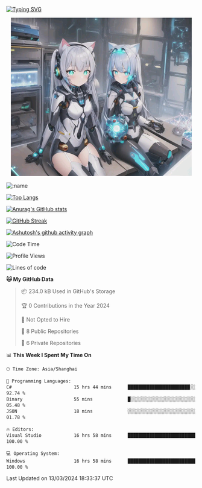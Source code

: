 [![Typing SVG](https://readme-typing-svg.demolab.com?font=Fira+Code&pause=1000&color=F78FDE&width=435&lines=%E6%AC%A2%E8%BF%8E%E5%A4%A7%E4%BD%AC%E6%9D%A5%E8%AE%BF0v0)](https://git.io/typing-svg)


<p align="center">
  <a href="https://github.com/qq583044063qq"><img src="banner.png" alt="qq583044063qq Banner"></a>
</p>



![:name](https://count.getloli.com/get/@hk416?theme=rule34)

[![Top Langs](https://github-readme-stats.vercel.app/api/top-langs/?username=qq583044063qq&locale=cn&hide=javascript,html,css&theme=tokyonight)](https://github.com/anuraghazra/github-readme-stats)

[![Anurag's GitHub stats](https://github-readme-stats.vercel.app/api?username=qq583044063qq&count_private=true&show_icons=true&locale=cn&theme=tokyonight)](https://github.com/anuraghazra/github-readme-stats)

[![GitHub Streak](https://streak-stats.demolab.com/?user=qq583044063qq&locale=zh_Hans&theme=tokyonight)](https://git.io/streak-stats)

[![Ashutosh's github activity graph](https://github-readme-activity-graph.vercel.app/graph?username=qq583044063qq&theme=tokyo-night)](https://github.com/ashutosh00710/github-readme-activity-graph)

<!--START_SECTION:waka-->
![Code Time](http://img.shields.io/badge/Code%20Time-734%20hrs%2020%20mins-blue)

![Profile Views](http://img.shields.io/badge/Profile%20Views-0-blue)

![Lines of code](https://img.shields.io/badge/From%20Hello%20World%20I%27ve%20Written-904.7%20thousand%20lines%20of%20code-blue)

**🐱 My GitHub Data** 

> 📦 234.0 kB Used in GitHub's Storage 
 > 
> 🏆 0 Contributions in the Year 2024
 > 
> 🚫 Not Opted to Hire
 > 
> 📜 8 Public Repositories 
 > 
> 🔑 6 Private Repositories 
 > 
📊 **This Week I Spent My Time On** 

```text
🕑︎ Time Zone: Asia/Shanghai

💬 Programming Languages: 
C#                       15 hrs 44 mins      ███████████████████████░░   92.74 % 
Binary                   55 mins             █░░░░░░░░░░░░░░░░░░░░░░░░   05.48 % 
JSON                     18 mins             ░░░░░░░░░░░░░░░░░░░░░░░░░   01.78 % 

🔥 Editors: 
Visual Studio            16 hrs 58 mins      █████████████████████████   100.00 % 

💻 Operating System: 
Windows                  16 hrs 58 mins      █████████████████████████   100.00 % 
```


 Last Updated on 13/03/2024 18:33:37 UTC
<!--END_SECTION:waka-->

